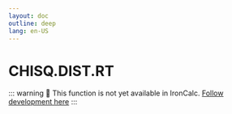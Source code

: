 ```yaml
---
layout: doc
outline: deep
lang: en-US
---
```


# CHISQ.DIST.RT

::: warning
🚧 This function is not yet available in IronCalc.
[Follow development here](https://github.com/ironcalc/IronCalc/labels/Functions)
:::